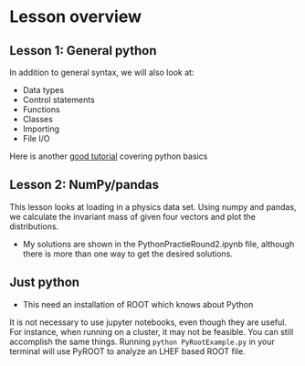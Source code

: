 # Lesson overview
## Lesson 1: General python
In addition to general syntax, we will also look at:
  * Data types
  * Control statements
  * Functions
  * Classes
  * Importing
  * File I/O

Here is another [good tutorial](https://www.stavros.io/tutorials/python/) covering python basics

## Lesson 2: NumPy/pandas
This lesson looks at loading in a physics data set. Using numpy and pandas, we
calculate the invariant mass of given four vectors and plot the distributions.
  * My solutions are shown in the PythonPractieRound2.ipynb file, although there
  is more than one way to get the desired solutions.

## Just python
  * This need an installation of ROOT which knows about Python

It is not necessary to use jupyter notebooks, even though they are useful. For
instance, when running on a cluster, it may not be feasible. You can still accomplish
the same things. Running `python PyRootExample.py` in your terminal will use PyROOT
to analyze an LHEF based ROOT file.
